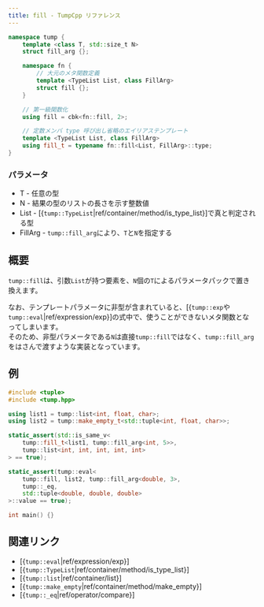```yaml
---
title: fill - TumpCpp リファレンス
---
```


```cpp
namespace tump {
    template <class T, std::size_t N>
    struct fill_arg {};

    namespace fn {
        // 大元のメタ関数定義
        template <TypeList List, class FillArg>
        struct fill {};
    }

    // 第一級関数化
    using fill = cbk<fn::fill, 2>;

    // 定数メンバ type 呼び出し省略のエイリアステンプレート
    template <TypeList List, class FillArg>
    using fill_t = typename fn::fill<List, FillArg>::type;
}
```

### パラメータ

- T - 任意の型
- N - 結果の型のリストの長さを示す整数値
- List - [{`tump::TypeList`|ref/container/method/is_type_list}]で真と判定される型
- FillArg - `tump::fill_arg`により、`T`と`N`を指定する

## 概要

`tump::fill`は、引数`List`が持つ要素を、`N`個の`T`によるパラメータパックで置き換えます。

なお、テンプレートパラメータに非型が含まれていると、[{`tump::exp`や`tump::eval`|ref/expression/exp}]の式中で、使うことができないメタ関数となってしまいます。  
そのため、非型パラメータである`N`は直接`tump::fill`ではなく、`tump::fill_arg`をはさんで渡すような実装となっています。

## 例

```cpp
#include <tuple>
#include <tump.hpp>

using list1 = tump::list<int, float, char>;
using list2 = tump::make_empty_t<std::tuple<int, float, char>>;

static_assert(std::is_same_v<
    tump::fill_t<list1, tump::fill_arg<int, 5>>,
    tump::list<int, int, int, int, int>
> == true);

static_assert(tump::eval<
    tump::fill, list2, tump::fill_arg<double, 3>,
    tump::_eq,
    std::tuple<double, double, double>
>::value == true);

int main() {}
```

## 関連リンク

- [{`tump::eval`|ref/expression/exp}]
- [{`tump::TypeList`|ref/container/method/is_type_list}]
- [{`tump::list`|ref/container/list}]
- [{`tump::make_empty`|ref/container/method/make_empty}]
- [{`tump::_eq`|ref/operator/compare}]
